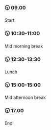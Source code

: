 ### 🕥 09.00 
Start  

### 🕥 10:30-11:00
Mid morning break

### 🕥 12:30-13:30
Lunch

### 🕥 15:00-15:00
Mid afternoon break

### 🕥  17.00
End
